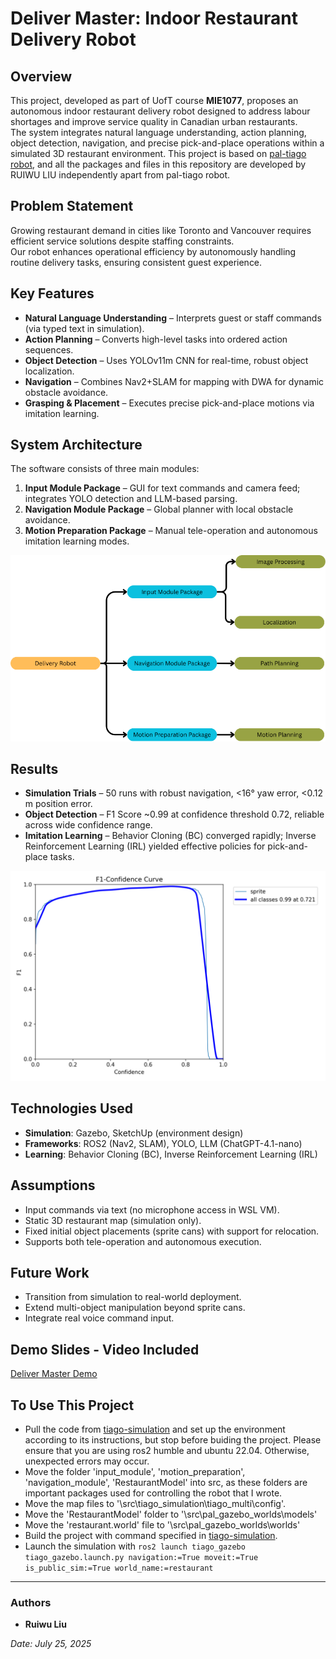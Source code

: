 # Deliver Master: Indoor Restaurant Delivery Robot

## Overview
This project, developed as part of UofT course **MIE1077**, proposes an autonomous indoor restaurant delivery robot designed to address labour shortages and improve service quality in Canadian urban restaurants.  
The system integrates natural language understanding, action planning, object detection, navigation, and precise pick-and-place operations within a simulated 3D restaurant environment. This project is based on [pal-tiago robot](https://docs.google.com/presentation/d/1bCcY7AFAmbktMcgvld7WufuGaBtqRXFj/edit?usp=sharing&ouid=114492464970792931615&rtpof=true&sd=true), and all the packages and files in this repository are developed by RUIWU LIU independently apart from pal-tiago robot.

## Problem Statement
Growing restaurant demand in cities like Toronto and Vancouver requires efficient service solutions despite staffing constraints.  
Our robot enhances operational efficiency by autonomously handling routine delivery tasks, ensuring consistent guest experience.

## Key Features
- **Natural Language Understanding** – Interprets guest or staff commands (via typed text in simulation).  
- **Action Planning** – Converts high-level tasks into ordered action sequences.  
- **Object Detection** – Uses YOLOv11m CNN for real-time, robust object localization.  
- **Navigation** – Combines Nav2+SLAM for mapping with DWA for dynamic obstacle avoidance.  
- **Grasping & Placement** – Executes precise pick-and-place motions via imitation learning.

## System Architecture
The software consists of three main modules:
1. **Input Module Package** – GUI for text commands and camera feed; integrates YOLO detection and LLM-based parsing.  
2. **Navigation Module Package** – Global planner with local obstacle avoidance.  
3. **Motion Preparation Package** – Manual tele-operation and autonomous imitation learning modes.

![Architecture](overall_architecture.png)

## Results
- **Simulation Trials** – 50 runs with robust navigation, <16° yaw error, <0.12 m position error.  
- **Object Detection** – F1 Score ~0.99 at confidence threshold 0.72, reliable across wide confidence range.  
- **Imitation Learning** – Behavior Cloning (BC) converged rapidly; Inverse Reinforcement Learning (IRL) yielded effective policies for pick-and-place tasks.

![F1 Score Curve](F1_curve.png)

## Technologies Used
- **Simulation**: Gazebo, SketchUp (environment design)  
- **Frameworks**: ROS2 (Nav2, SLAM), YOLO, LLM (ChatGPT-4.1-nano)  
- **Learning**: Behavior Cloning (BC), Inverse Reinforcement Learning (IRL)

## Assumptions
- Input commands via text (no microphone access in WSL VM).  
- Static 3D restaurant map (simulation only).  
- Fixed initial object placements (sprite cans) with support for relocation.  
- Supports both tele-operation and autonomous execution.

## Future Work
- Transition from simulation to real-world deployment.  
- Extend multi-object manipulation beyond sprite cans.  
- Integrate real voice command input.

## Demo Slides - Video Included
[Deliver Master Demo](https://docs.google.com/presentation/d/1bCcY7AFAmbktMcgvld7WufuGaBtqRXFj/edit?usp=sharing&ouid=114492464970792931615&rtpof=true&sd=true)

## To Use This Project
- Pull the code from [tiago-simulation](https://github.com/pal-robotics/tiago_simulation) and set up the environment according to its instructions, but stop before buiding the project. Please ensure that you are using ros2 humble and ubuntu 22.04. Otherwise, unexpected errors may occur.
- Move the folder 'input_module', 'motion_preparation', 'navigation_module', 'RestaurantModel' into src, as these folders are important packages used for controlling the robot that I wrote.
- Move the map files to '\src\tiago_simulation\tiago_multi\config'.
- Move the 'RestaurantModel' folder to '\src\pal_gazebo_worlds\models'
- Move the 'restaurant.world' file to '\src\pal_gazebo_worlds\worlds'
- Build the project with command specified in [tiago-simulation](https://github.com/pal-robotics/tiago_simulation).
- Launch the simulation with ```ros2 launch tiago_gazebo tiago_gazebo.launch.py navigation:=True moveit:=True is_public_sim:=True world_name:=restaurant```
---

### Authors
- **Ruiwu Liu**  

*Date: July 25, 2025*
